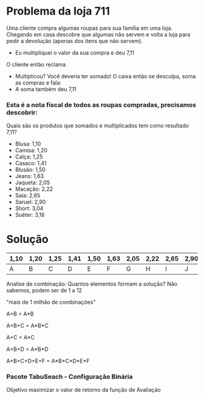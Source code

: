 # Problema da loja 711

Uma cliente compra algumas roupas para sua família em uma loja. Chegando em casa descobre que algumas não servem e volta a loja para pedir a devolução (apenas dos itens que não servem).

- Eu multipliquei o valor da sua compra e deu 7,11

O cliente então reclama
- Multiplicou? Você deveria ter somado!
O caixa então se desculpa, soma as compras e fala:
- A soma também deu 7,11

### Esta é a nota fiscal de todos as roupas compradas, precisamos descobrir:
Quais são os produtos que somados e multiplicados tem como resultado 7,11?

- Blusa: 1,10
- Camisa: 1,20
- Calça: 1,25
- Casaco: 1,41
- Blusão: 1,50
- Jeans: 1,63
- Jaqueta: 2,05
- Macação: 2,22
- Saia: 2,65
- Saruel: 2,90
- Short: 3,04
- Suéter: 3,16 

# Solução

1,10 | 1,20 | 1,25 | 1,41 | 1,50 | 1,63 | 2,05 | 2,22 | 2,65 | 2,90 | 3,04 | 3,16 
---- | ---- | ---- | ---- | ---- | ---- | ---- | ---- | ---- | ---- | ---- | ---- 
A | B | C | D | E | F | G | H | I | J | K | L 

Analise de combinação:
Quantos elementos formam a solução? Não sabemos, podem ser de 1 a 12

"mais de 1 milhão de combinações"

A+B = A\*B      

A+B+C = A\*B\*C

A+C = A\*C    

A+B+D = A\*B\*D

A+B+C+D+E+F = A\*B\*C\*D\*E\*F

### Pacote TabuSeach - Configuração Binária
Objetivo maximizar o valor de retorno da função de Avaliação